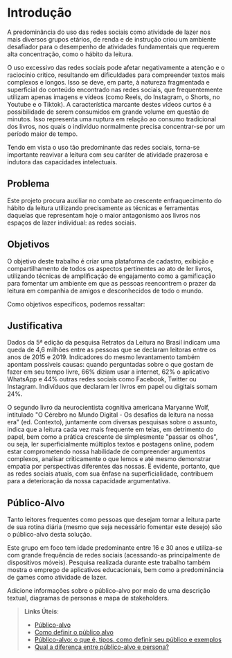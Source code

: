 # Introdução

A predominância do uso das redes sociais como atividade de lazer nos mais diversos grupos etários, de renda e de instrução criou um ambiente desafiador para o desempenho de atividades fundamentais que requerem alta concentração, como o hábito da leitura.  

O uso excessivo das redes sociais pode afetar negativamente a atenção e o raciocínio crítico, resultando em dificuldades para compreender textos mais complexos e longos. Isso se deve, em parte, à natureza fragmentada e superficial do conteúdo encontrado nas redes sociais, que frequentemente utilizam apenas imagens e vídeos (como Reels, do Instagram, o Shorts, no Youtube e o Tiktok).  A característica marcante destes vídeos curtos é a possibilidade de serem consumidos em grande volume em questão de minutos. Isso representa uma ruptura em relação ao consumo tradicional dos livros, nos quais o indivíduo normalmente precisa concentrar-se por um período maior de tempo. 

Tendo em vista o uso tão predominante das redes sociais, torna-se importante reavivar a leitura com seu caráter de atividade prazerosa e indutora das capacidades intelectuais. 

## Problema

Este projeto procura auxiliar no combate ao crescente enfraquecimento do hábito da leitura utilizando precisamente as técnicas e ferramentas daquelas que representam hoje o maior antagonismo aos livros nos espaços de lazer individual: as redes sociais. 

## Objetivos

O objetivo deste trabalho é criar uma plataforma de cadastro, exibição e compartilhamento de todos os aspectos pertinentes ao ato de ler livros, utilizando técnicas de amplificação de engajamento como a gamificação para fomentar um ambiente em que as pessoas reencontrem o prazer da leitura em companhia de amigos e desconhecidos de todo o mundo. 

Como objetivos específicos, podemos ressaltar: 

## Justificativa

Dados da 5ª edição da pesquisa Retratos da Leitura no Brasil indicam uma queda de 4,6 milhões entre as pessoas que se declaram leitoras entre os anos de 2015 e 2019. Indicadores do mesmo levantamento também apontam possíveis causas: quando perguntadas sobre o que gostam de fazer em seu tempo livre, 66% diziam usar a internet, 62% o aplicativo WhatsApp e 44% outras redes sociais como Facebook, Twitter ou Instagram. Indivíduos que declaram ler livros em papel ou digitais somam 24%. 

O segundo livro da neurocientista cognitiva americana Maryanne Wolf, intitulado "O Cérebro no Mundo Digital - Os desafios da leitura na nossa era" (ed. Contexto), juntamente com diversas pesquisas sobre o assunto, indica que a leitura cada vez mais frequente em telas, em detrimento do papel, bem como a prática crescente de simplesmente "passar os olhos", ou seja, ler superficialmente múltiplos textos e postagens online, podem estar comprometendo nossa habilidade de compreender argumentos complexos, analisar criticamente o que lemos e até mesmo demonstrar empatia por perspectivas diferentes das nossas. É evidente, portanto, que as redes sociais atuais, com sua ênfase na superficialidade, contribuem para a deterioração da nossa capacidade argumentativa. 

## Público-Alvo

Tanto leitores frequentes como pessoas que desejam tornar a leitura parte de sua rotina diária (mesmo que seja necessário fomentar este desejo) são o público-alvo desta solução.  

Este grupo em foco tem idade predominante entre 16 e 30 anos e utiliza-se com grande frequência de redes sociais (acessando-as principalmente de dispositivos móveis). Pesquisa realizada durante este trabalho também mostra o emprego de aplicativos educacionais, bem como a predominância de games como atividade de lazer. 

Adicione informações sobre o público-alvo por meio de uma descrição textual, diagramas de personas e mapa de stakeholders.

> **Links Úteis**:
> - [Público-alvo](https://blog.hotmart.com/pt-br/publico-alvo/)
> - [Como definir o público alvo](https://exame.com/pme/5-dicas-essenciais-para-definir-o-publico-alvo-do-seu-negocio/)
> - [Público-alvo: o que é, tipos, como definir seu público e exemplos](https://klickpages.com.br/blog/publico-alvo-o-que-e/)
> - [Qual a diferença entre público-alvo e persona?](https://rockcontent.com/blog/diferenca-publico-alvo-e-persona/)
